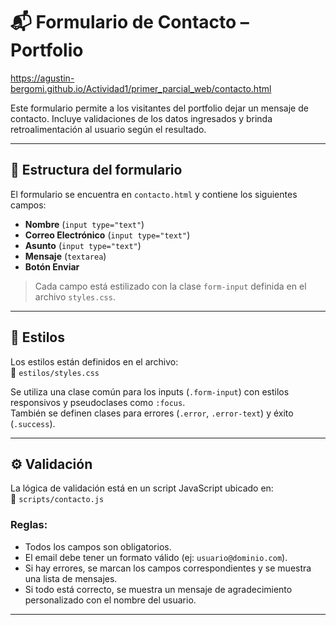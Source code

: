 # 📬 Formulario de Contacto – Portfolio

https://agustin-bergomi.github.io/Actividad1/primer_parcial_web/contacto.html

Este formulario permite a los visitantes del portfolio dejar un mensaje de contacto. Incluye validaciones de los datos ingresados y brinda retroalimentación al usuario según el resultado.

---

## 🧱 Estructura del formulario

El formulario se encuentra en `contacto.html` y contiene los siguientes campos:

- **Nombre** (`input type="text"`)
- **Correo Electrónico** (`input type="text"`)  
- **Asunto** (`input type="text"`)
- **Mensaje** (`textarea`)
- **Botón Enviar**

> Cada campo está estilizado con la clase `form-input` definida en el archivo `styles.css`.

---

## 🎨 Estilos

Los estilos están definidos en el archivo:  
📁 `estilos/styles.css`

Se utiliza una clase común para los inputs (`.form-input`) con estilos responsivos y pseudoclases como `:focus`.  
También se definen clases para errores (`.error`, `.error-text`) y éxito (`.success`).

---

## ⚙️ Validación

La lógica de validación está en un script JavaScript ubicado en:  
📁 `scripts/contacto.js`

### Reglas:

- Todos los campos son obligatorios.
- El email debe tener un formato válido (ej: `usuario@dominio.com`).
- Si hay errores, se marcan los campos correspondientes y se muestra una lista de mensajes.
- Si todo está correcto, se muestra un mensaje de agradecimiento personalizado con el nombre del usuario.

---


